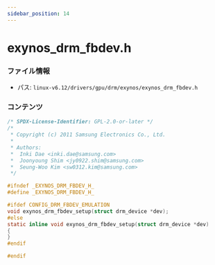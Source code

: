 ```yaml
---
sidebar_position: 14
---
```

# exynos_drm_fbdev.h

### ファイル情報

- パス: `linux-v6.12/drivers/gpu/drm/exynos/exynos_drm_fbdev.h`

### コンテンツ

```h
/* SPDX-License-Identifier: GPL-2.0-or-later */
/*
 * Copyright (c) 2011 Samsung Electronics Co., Ltd.
 *
 * Authors:
 *	Inki Dae <inki.dae@samsung.com>
 *	Joonyoung Shim <jy0922.shim@samsung.com>
 *	Seung-Woo Kim <sw0312.kim@samsung.com>
 */

#ifndef _EXYNOS_DRM_FBDEV_H_
#define _EXYNOS_DRM_FBDEV_H_

#ifdef CONFIG_DRM_FBDEV_EMULATION
void exynos_drm_fbdev_setup(struct drm_device *dev);
#else
static inline void exynos_drm_fbdev_setup(struct drm_device *dev)
{
}
#endif

#endif

```
